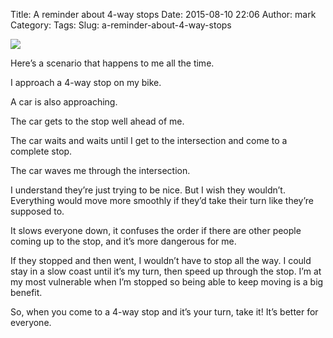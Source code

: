 Title: A reminder about 4-way stops
Date: 2015-08-10 22:06
Author: mark
Category: 
Tags: 
Slug: a-reminder-about-4-way-stops

<img src="https://cdn-images-2.medium.com/max/800/1*pKmrSt37lgueLJxkfYnYmA.jpeg"  />

Here’s a scenario that happens to me all the time.

I approach a 4-way stop on my bike.

A car is also approaching.

The car gets to the stop well ahead of me.

The car waits and waits until I get to the intersection and come to a complete stop.

The car waves me through the intersection.

I understand they’re just trying to be nice. But I wish they wouldn’t. Everything would move more smoothly if they’d take their turn like they’re supposed to.

It slows everyone down, it confuses the order if there are other people coming up to the stop, and it’s more dangerous for me.

If they stopped and then went, I wouldn’t have to stop all the way. I could stay in a slow coast until it’s my turn, then speed up through the stop. I’m at my most vulnerable when I’m stopped so being able to keep moving is a big benefit.

So, when you come to a 4-way stop and it’s your turn, take it! It’s better for everyone.

